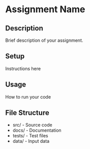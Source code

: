 # Assignment Name

## Description
Brief description of your assignment.

## Setup
Instructions here

## Usage  
How to run your code

## File Structure
- src/ - Source code
- docs/ - Documentation
- tests/ - Test files  
- data/ - Input data